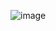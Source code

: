 ![image](https://github.com/mainangaruiya/alx-backend/assets/100405059/20effc28-b768-4b90-a77b-cf423983a5da)
